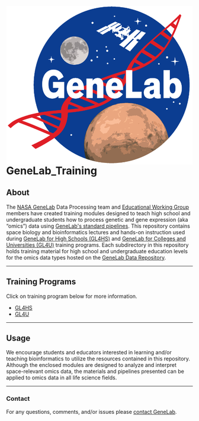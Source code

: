 <img src="NASA_GeneLab_logo-2019.png" align="left" alt=""/>

---
# GeneLab_Training

## About
The [NASA GeneLab](https://genelab.nasa.gov/) Data Processing team and [Educational Working Group]() members have created training modules designed to teach high school and undergraduate students how to process genetic and gene expression (aka “omics”) data using [GeneLab's standard pipelines](https://github.com/nasa/GeneLab_Data_Processing). This repository contains space biology and bioinformatics lectures and hands-on instruction used during [GeneLab for High Schools (GL4HS)](https://www.nasa.gov/ames/genelab-for-high-schools) and [GeneLab for Colleges and Universities (GL4U)]() training programs. Each subdirectory in this repository holds training material for high school and undergraduate education levels for the omics data types hosted on the [GeneLab Data Repository](https://genelab-data.ndc.nasa.gov/genelab/projects).

---
## Training Programs
Click on training program below for more information.
- [GL4HS](GL4HS)  
- [GL4U](GL4U)  

---
## Usage
We encourage students and educators interested in learning and/or teaching bioinformatics to utilize the resources contained in this repository. Although the enclosed modules are designed to analyze and interpret space-relevant omics data, the materials and pipelines presented can be applied to omics data in all life science fields. 

---
### Contact
For any questions, comments, and/or issues please [contact GeneLab](https://genelab.nasa.gov/help/contact).
